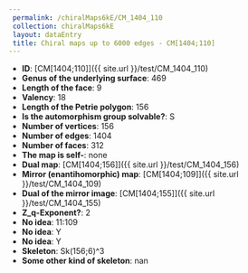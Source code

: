 ```yaml
--- 
 permalink: /chiralMaps6kE/CM_1404_110 
 collection: chiralMaps6kE
 layout: dataEntry
 title: Chiral maps up to 6000 edges - CM[1404;110]
---
```


- **ID**: [CM[1404;110]]({{ site.url }}/test/CM_1404_110)
- **Genus of the underlying surface**: 469
- **Length of the face**: 9
- **Valency**: 18
- **Length of the Petrie polygon**: 156
- **Is the automorphism group solvable?**: S
- **Number of vertices**: 156
- **Number of edges**: 1404
- **Number of faces**: 312
- **The map is self-**: none
- **Dual map**: [CM[1404;156]]({{ site.url }}/test/CM_1404_156)
- **Mirror (enantihomorphic) map**: [CM[1404;109]]({{ site.url }}/test/CM_1404_109)
- **Dual of the mirror image**: [CM[1404;155]]({{ site.url }}/test/CM_1404_155)
- **Z_q-Exponent?**: 2
- **No idea**:  11:109
- **No idea**: Y
- **No idea**: Y
- **Skeleton**: Sk(156;6)^3
- **Some other kind of skeleton**: nan

